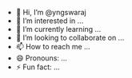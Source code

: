 - 👋 Hi, I’m @yngswaraj
- 👀 I’m interested in ...
- 🌱 I’m currently learning ...
- 💞️ I’m looking to collaborate on ...
- 📫 How to reach me ...
- 😄 Pronouns: ...
- ⚡ Fun fact: ...

<!---
yngswaraj/yngswaraj is a ✨ special ✨ repository because its `README.md` (this file) appears on your GitHub profile.
You can click the Preview link to take a look at your changes.
--->
